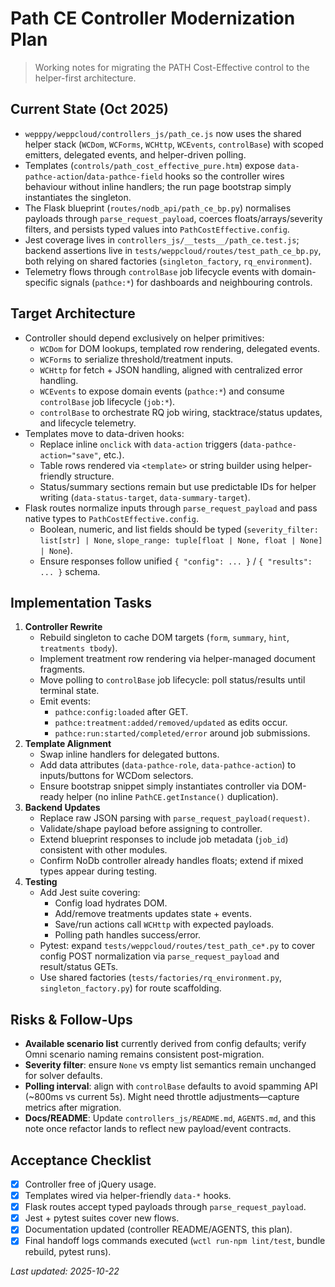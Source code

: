 # Path CE Controller Modernization Plan
> Working notes for migrating the PATH Cost-Effective control to the helper-first architecture.

## Current State (Oct 2025)
- `wepppy/weppcloud/controllers_js/path_ce.js` now uses the shared helper stack (`WCDom`, `WCForms`, `WCHttp`, `WCEvents`, `controlBase`) with scoped emitters, delegated events, and helper-driven polling.
- Templates (`controls/path_cost_effective_pure.htm`) expose `data-pathce-action`/`data-pathce-field` hooks so the controller wires behaviour without inline handlers; the run page bootstrap simply instantiates the singleton.
- The Flask blueprint (`routes/nodb_api/path_ce_bp.py`) normalises payloads through `parse_request_payload`, coerces floats/arrays/severity filters, and persists typed values into `PathCostEffective.config`.
- Jest coverage lives in `controllers_js/__tests__/path_ce.test.js`; backend assertions live in `tests/weppcloud/routes/test_path_ce_bp.py`, both relying on shared factories (`singleton_factory`, `rq_environment`).
- Telemetry flows through `controlBase` job lifecycle events with domain-specific signals (`pathce:*`) for dashboards and neighbouring controls.

## Target Architecture
- Controller should depend exclusively on helper primitives:
  - `WCDom` for DOM lookups, templated row rendering, delegated events.
  - `WCForms` to serialize threshold/treatment inputs.
  - `WCHttp` for fetch + JSON handling, aligned with centralized error handling.
  - `WCEvents` to expose domain events (`pathce:*`) and consume `controlBase` job lifecycle (`job:*`).
  - `controlBase` to orchestrate RQ job wiring, stacktrace/status updates, and lifecycle telemetry.
- Templates move to data-driven hooks:
  - Replace inline `onclick` with `data-action` triggers (`data-pathce-action="save"`, etc.).
  - Table rows rendered via `<template>` or string builder using helper-friendly structure.
  - Status/summary sections remain but use predictable IDs for helper writing (`data-status-target`, `data-summary-target`).
- Flask routes normalize inputs through `parse_request_payload` and pass native types to `PathCostEffective.config`.
  - Boolean, numeric, and list fields should be typed (`severity_filter: list[str] | None`, `slope_range: tuple[float | None, float | None] | None`).
  - Ensure responses follow unified `{ "config": ... }` / `{ "results": ... }` schema.

## Implementation Tasks
1. **Controller Rewrite**
   - Rebuild singleton to cache DOM targets (`form`, `summary`, `hint`, `treatments tbody`).
   - Implement treatment row rendering via helper-managed document fragments.
   - Move polling to `controlBase` job lifecycle: poll status/results until terminal state.
   - Emit events:
     - `pathce:config:loaded` after GET.
     - `pathce:treatment:added/removed/updated` as edits occur.
     - `pathce:run:started/completed/error` around job submissions.
2. **Template Alignment**
   - Swap inline handlers for delegated buttons.
   - Add data attributes (`data-pathce-role`, `data-pathce-action`) to inputs/buttons for WCDom selectors.
   - Ensure bootstrap snippet simply instantiates controller via DOM-ready helper (no inline `PathCE.getInstance()` duplication).
3. **Backend Updates**
   - Replace raw JSON parsing with `parse_request_payload(request)`.
   - Validate/shape payload before assigning to controller.
   - Extend blueprint responses to include job metadata (`job_id`) consistent with other modules.
   - Confirm NoDb controller already handles floats; extend if mixed types appear during testing.
4. **Testing**
   - Add Jest suite covering:
     - Config load hydrates DOM.
     - Add/remove treatments updates state + events.
     - Save/run actions call `WCHttp` with expected payloads.
     - Polling path handles success/error.
   - Pytest: expand `tests/weppcloud/routes/test_path_ce*.py` to cover config POST normalization via `parse_request_payload` and result/status GETs.
   - Use shared factories (`tests/factories/rq_environment.py`, `singleton_factory.py`) for route scaffolding.

## Risks & Follow-Ups
- **Available scenario list** currently derived from config defaults; verify Omni scenario naming remains consistent post-migration.
- **Severity filter**: ensure `None` vs empty list semantics remain unchanged for solver defaults.
- **Polling interval**: align with `controlBase` defaults to avoid spamming API (~800ms vs current 5s). Might need throttle adjustments—capture metrics after migration.
- **Docs/README**: Update `controllers_js/README.md`, `AGENTS.md`, and this note once refactor lands to reflect new payload/event contracts.

## Acceptance Checklist
- [x] Controller free of jQuery usage.
- [x] Templates wired via helper-friendly `data-*` hooks.
- [x] Flask routes accept typed payloads through `parse_request_payload`.
- [x] Jest + pytest suites cover new flows.
- [x] Documentation updated (controller README/AGENTS, this plan).
- [x] Final handoff logs commands executed (`wctl run-npm lint/test`, bundle rebuild, pytest runs).

_Last updated: 2025-10-22_
